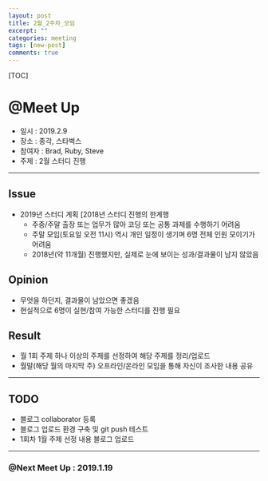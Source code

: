 ```yaml
---
layout: post
title: 2월_2주차_모임
excerpt: ""
categories: meeting
tags: [new-post]
comments: true
---
```


[TOC]

# @Meet Up

- 일시 : 2019.2.9
- 장소 : 종각, 스타벅스
- 참여자 : Brad, Ruby, Steve
- 주제 :  2월 스터디 진행

---

## Issue
- 2019년 스터디 계획
    [2018년 스터디 진행의 한계행
    - 주중/주말 출장 또는 업무가 많아 코딩 또는 공통 과제를 수행하기 어려움
    - 주말 모임(토요일 오전 11시) 역시 개인 일정이 생기며 6명 전체 인원 모이기가 어려움
    - 2018년(약 11개월) 진행했지만, 실제로 눈에 보이는 성과/결과물이 남지 않았음

## Opinion
- 무엇을 하던지, 결과물이 남았으면 좋겠음
- 현실적으로 6명이 실현/참여 가능한 스터디를 진행 필요

## Result
- 월 1회 주제 하나 이상의 주제를 선정하여 해당 주제를 정리/업로드
- 월말(해당 월의 마지막 주) 오프라인/온라인 모임을 통해 자신이 조사한 내용 공유

---

## TODO
- 블로그 collaborator 등록
- 블로그 업로드 환경 구축 및 git push 테스트
- 1회차 1월 주제 선정 내용 블로그 업로드

---

### @Next Meet Up : 2019.1.19
